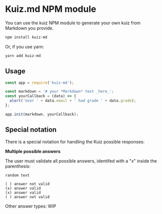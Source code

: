 # Kuiz.md NPM module

You can use the kuiz NPM module to generate your own kuiz from Markdown you provide.

```bash
npm install kuiz-md
```

Or, if you use yarn:
```bash
yarn add kuiz-md
```

## Usage

```javascript
const app = require('kuiz-md');

const markdown = '# your *Markdown* text _here_';
const yourCallback = (data) => {
  alert('User ' + data.email + ' had grade ' + data.grade);
};

app.init(markdown, yourCallback);
```

## Special notation

There is a special notation for handling the Kuiz possible responses:

**Multiple possible answers**

The user must validate all possible answers, identifed with a "x" inside the parenthesis:
```
random text

( ) answer not valid
(x) answer valid
(x) answer valid
( ) answer not valid
```

Other answer types: WIP
